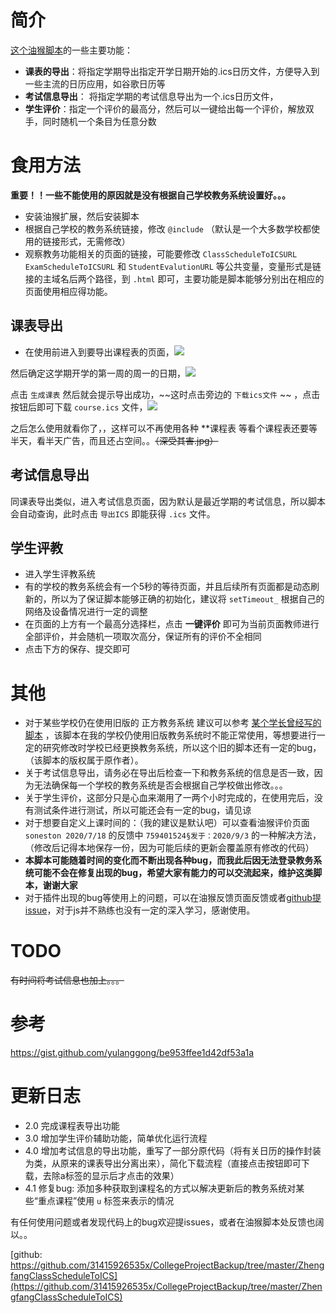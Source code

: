 # 简介


[这个油猴脚本](https://greasyfork.org/zh-CN/scripts/395847-%E6%96%B0%E7%89%88%E6%AD%A3%E6%96%B9%E6%95%99%E5%8A%A1%E7%B3%BB%E7%BB%9F%E5%AF%BC%E5%87%BA%E8%AF%BE%E7%A8%8B%E8%A1%A8)的一些主要功能：

+ **课表的导出**：将指定学期导出指定开学日期开始的.ics日历文件，方便导入到一些主流的日历应用，如谷歌日历等
+ **考试信息导出**： 将指定学期的考试信息导出为一个.ics日历文件，
+ **学生评价**：指定一个评价的最高分，然后可以一键给出每一个评价，解放双手，同时随机一个条目为任意分数


# 食用方法

**重要！！一些不能使用的原因就是没有根据自己学校教务系统设置好。。。** 

+ 安装油猴扩展，然后安装脚本
+ 根据自己学校的教务系统链接，修改 ``@include`` （默认是一个大多数学校都使用的链接形式，无需修改）
+ 观察教务功能相关的页面的链接，可能要修改 ``ClassScheduleToICSURL`` ``ExamScheduleToICSURL`` 和 ``StudentEvalutionURL`` 等公共变量，变量形式是链接的主域名后两个路径，到 ``.html`` 即可，主要功能是脚本能够分别出在相应的页面使用相应得功能。


## 课表导出

+ 在使用前进入到要导出课程表的页面，![](https://raw.githubusercontent.com/31415926535x/CollegeProjectBackup/master/ZhengfangClassScheduleToICS/img/1.PNG)

然后确定这学期开学的第一周的周一的日期，![](https://raw.githubusercontent.com/31415926535x/CollegeProjectBackup/master/ZhengfangClassScheduleToICS/img/2.PNG)

点击 ``生成课表`` 然后就会提示导出成功，~~这时点击旁边的 ``下载ics文件`` ~~ ，点击按钮后即可下载 ``course.ics`` 文件，![](https://raw.githubusercontent.com/31415926535x/CollegeProjectBackup/master/ZhengfangClassScheduleToICS/img/3.PNG)

之后怎么使用就看你了，，这样可以不再使用各种 **课程表 等看个课程表还要等半天，看半天广告，而且还占空间。。~~（深受其害.jpg）~~

## 考试信息导出

同课表导出类似，进入考试信息页面，因为默认是最近学期的考试信息，所以脚本会自动查询，此时点击 ``导出ICS`` 即能获得 ``.ics`` 文件。

## 学生评教

+ 进入学生评教系统
+ 有的学校的教务系统会有一个5秒的等待页面，并且后续所有页面都是动态刷新的，所以为了保证脚本能够正确的初始化，建议将 ``setTimeout_`` 根据自己的网络及设备情况进行一定的调整
+ 在页面的上方有一个最高分选择栏，点击 **一键评价** 即可为当前页面教师进行全部评价，并会随机一项取次高分，保证所有的评价不全相同
+ 点击下方的保存、提交即可


# 其他

+ 对于某些学校仍在使用旧版的 正方教务系统 建议可以参考 [某个学长曾经写的脚本](https://github.com/31415926535x/CollegeProjectBackup/blob/master/ZhengfangClassScheduleToICS/ZhengFangClassScheduleToICS_OLD.js) ，该脚本在我的学校仍使用旧版教务系统时不能正常使用，等想要进行一定的研究修改时学校已经更换教务系统，所以这个旧的脚本还有一定的bug，（该脚本的版权属于原作者）。
+ 关于考试信息导出，请务必在导出后检查一下和教务系统的信息是否一致，因为无法确保每一个学校的教务系统是否会根据自己学校做出修改。。。
+ 关于学生评价，这部分只是心血来潮用了一两个小时完成的，在使用完后，没有测试条件进行测试，所以可能还会有一定的bug，请见谅
+ 对于想要自定义上课时间的：（我的建议是默认吧）可以查看油猴评价页面 ``soneston 2020/7/18`` 的反馈中 ``759401524§发于：2020/9/3`` 的一种解决方法，（修改后记得本地保存一份，因为可能后续的更新会覆盖原有修改的代码）
+ **本脚本可能随着时间的变化而不断出现各种bug，而我此后因无法登录教务系统可能不会在修复出现的bug，希望大家有能力的可以交流起来，维护这类脚本，谢谢大家**
+ 对于插件出现的bug等使用上的问题，可以在油猴反馈页面反馈或者[github提issue](https://github.com/31415926535x/CollegeProjectBackup/tree/master/ZhengfangClassScheduleToICS)，对于js并不熟练也没有一定的深入学习，感谢使用。


# TODO

~~有时间将考试信息也加上。。。~~

# 参考

https://gist.github.com/yulanggong/be953ffee1d42df53a1a

# 更新日志

+ 2.0 完成课程表导出功能
+ 3.0 增加学生评价辅助功能，简单优化运行流程
+ 4.0 增加考试信息的导出功能，重写了一部分原代码（将有关日历的操作封装为类，从原来的课表导出分离出来），简化下载流程（直接点击按钮即可下载，去除a标签的显示后才点击的效果）
+ 4.1 修复bug: 添加多种获取到课程名的方式以解决更新后的教务系统对某些“重点课程”使用 ``u`` 标签来表示的情况

有任何使用问题或者发现代码上的bug欢迎提issues，或者在油猴脚本处反馈也阔以。。

[github: https://github.com/31415926535x/CollegeProjectBackup/tree/master/ZhengfangClassScheduleToICS](https://github.com/31415926535x/CollegeProjectBackup/tree/master/ZhengfangClassScheduleToICS)